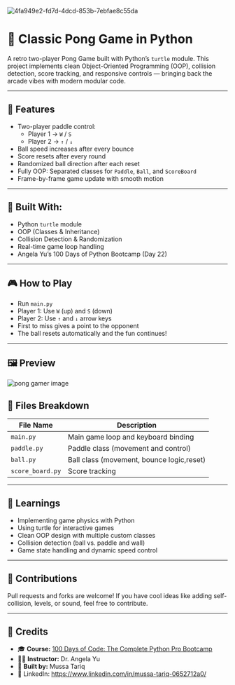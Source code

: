 

![4fa949e2-fd7d-4dcd-853b-7ebfae8c55da](https://github.com/user-attachments/assets/cd0d735e-e7f4-4c2e-9fc5-7858f232ed21)
# 🏓 Classic Pong Game in Python

A retro two-player Pong Game built with Python’s `turtle` module. This project implements clean Object-Oriented Programming (OOP), collision detection, score tracking, and responsive controls — bringing back the arcade vibes with modern modular code.

---

## 🚀 Features
- Two-player paddle control:
  - Player 1 → `W` / `S`
  - Player 2 → `↑` / `↓`
- Ball speed increases after every bounce
- Score resets after every round
- Randomized ball direction after each reset
- Fully OOP: Separated classes for `Paddle`, `Ball`, and `ScoreBoard`
- Frame-by-frame game update with smooth motion

---

## 🧠 Built With:
- Python `turtle` module
- OOP (Classes & Inheritance)
- Collision Detection & Randomization
- Real-time game loop handling
- Angela Yu’s 100 Days of Python Bootcamp (Day 22)

---

## 🎮 How to Play
- Run `main.py`
- Player 1: Use `W` (up) and `S` (down)
- Player 2: Use `↑` and `↓` arrow keys
- First to miss gives a point to the opponent
- The ball resets automatically and the fun continues!

---

## 🖼 Preview

![pong gamer image](https://github.com/user-attachments/assets/66bd0376-097b-4878-98a6-2bde0875c804)

## 📁 Files Breakdown

| File Name       | Description                              |
|-----------------|------------------------------------------|
| `main.py`       | Main game loop and keyboard binding      |
| `paddle.py`     | Paddle class (movement and control)      |
| `ball.py`       | Ball class (movement, bounce logic,reset)|
| `score_board.py`|	Score tracking                           |

---

## 🧠 Learnings

- Implementing game physics with Python
- Using turtle for interactive games
- Clean OOP design with multiple custom classes
- Collision detection (ball vs. paddle and wall)
- Game state handling and dynamic speed control

---

## 🤝 Contributions
Pull requests and forks are welcome! If you have cool ideas like adding self-collision, levels, or sound, feel free to contribute.

---

## 🙌 Credits

- 🎓 **Course:** [100 Days of Code: The Complete Python Pro Bootcamp](https://www.udemy.com/course/100-days-of-code/)
- 👩‍🏫 **Instructor:** Dr. Angela Yu
- 🐍 **Built by:** Mussa Tariq 
- 🧪 LinkedIn: https://www.linkedin.com/in/mussa-tariq-0652712a0/

